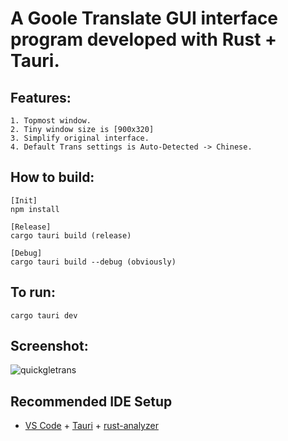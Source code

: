 # A Goole Translate GUI interface program developed with Rust + Tauri.

## Features:
    1. Topmost window.
    2. Tiny window size is [900x320]
    3. Simplify original interface.
    4. Default Trans settings is Auto-Detected -> Chinese.

## How to build:
    [Init]
    npm install
    
    [Release]
    cargo tauri build (release)
    
    [Debug]
    cargo tauri build --debug (obviously)

## To run:
    cargo tauri dev

## Screenshot:
![quickgletrans](https://github.com/plantabt/QuickGletran/assets/139223769/4efa34cd-59ae-4188-a93a-4d5c6d7711cc)

## Recommended IDE Setup

- [VS Code](https://code.visualstudio.com/) + [Tauri](https://marketplace.visualstudio.com/items?itemName=tauri-apps.tauri-vscode) + [rust-analyzer](https://marketplace.visualstudio.com/items?itemName=rust-lang.rust-analyzer)

